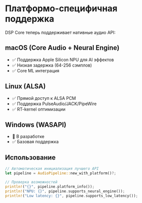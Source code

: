 # Платформо-специфичная поддержка

DSP Core теперь поддерживает нативные аудио API:

## macOS (Core Audio + Neural Engine)
- ✅ Поддержка Apple Silicon NPU для AI эффектов
- ✅ Низкая задержка (64-256 сэмплов)
- ✅ Core ML интеграция

## Linux (ALSA)
- ✅ Прямой доступ к ALSA PCM
- ✅ Поддержка PulseAudio/JACK/PipeWire
- ✅ RT-kernel оптимизации

## Windows (WASAPI)
- 🚧 В разработке
- ✅ Базовая поддержка

## Использование

```rust
// Автоматическая инициализация лучшего API
let pipeline = AudioPipeline::new_with_platform()?;

// Проверка возможностей
println!("{}", pipeline.platform_info());
println!("NPU: {}", pipeline.supports_neural_engine());
println!("Low latency: {}", pipeline.supports_low_latency());
```